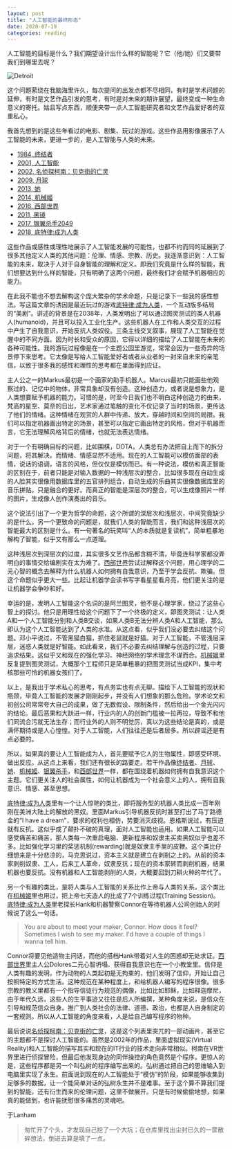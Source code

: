 ```yaml
---
layout: post
title: "人工智能的最终形态"
date: 2020-07-19
categories: reading
---
```


人工智能的目标是什么？我们期望设计出什么样的智能呢？它（他/她）们又要带我们到哪里去呢？

![Detroit](https://media.playstation.com/is/image/SCEA/detroit-become-human-demo-image-block-20apr18?$native_xxl_nt$)

这个问题萦绕在我脑海里许久，每次提问的出发点都不尽相同，有时是学术问题的延伸，有时是文艺作品引发的思考，有时是对未来的期许展望，最终变成一种生命意义的寄托。姑且写点东西，顺便夹带一点人工智能研究者和文艺作品爱好者的双重私心。

我首先想到的是这些年看过的电影、剧集、玩过的游戏。这些作品用影像展示了人工智能的未来，更进一步的，是人工智能与人类的未来。

* [1984, 终结者](https://movie.douban.com/subject/1300656/)
* [2001, 人工智能](https://movie.douban.com/subject/1302827/)
* [2002, 名侦探柯南：贝克街的亡灵](https://movie.douban.com/subject/2286642/)
* [2009, 月球](https://movie.douban.com/subject/3073124/)
* [2013, 她](https://movie.douban.com/subject/6722879/)
* [2014, 机械姬](https://movie.douban.com/subject/4160540/)
* [2016, 西部世界](https://movie.douban.com/subject/2338055/)
* [2011, 黑镜](https://movie.douban.com/subject/7054120/)
* [2017, 银翼杀手2049](https://movie.douban.com/subject/10512661/)
* [2018, 底特律:成为人类](https://www.douban.com/game/26652745/)

这些作品或感性或理性地展示了人工智能发展的可能性，也都不约而同的延展到了很多其他定义人类的其他问题：伦理、情感、宗教、历史。我逐渐意识到：人工智能的未来，取决于人对于自身智能的理解和定义。即我们究竟是什么样的智能，我们想要达到什么样的智能，只有明确了这两个问题，最终我们才会赋予机器相应的能力。

在此我不能也不想去解构这个庞大繁杂的学术命题，只是记录下一些我的感性想法。写这篇文章的诱因是最近玩过的游戏[底特律:成为人类](https://www.douban.com/game/26652745/)，一个互动版多结局的“美剧”。讲述的背景是在2038年，人类发明出了可以通过图灵测试的类人机器人(humanoid)，并且可以投入工业化生产。这些机器人在工作和人类交互的过程中产生了自我意识，开始反抗人类奴役。三条主线交叉叙事，展现了人工智能在觉醒中的不同方面。因为时长和受众的原因，它得以详细的描绘了人工智能在未来的各种可能性。我的游玩过程像是在一个主题公园里游览，常常会因为一些奇异的场景停下来思考。它太像是写给人工智能爱好者或者从业者的一封来自未来的亲笔信，以致于很多我的感性和理性的思考都在里面得到应证。

主人公之一的Markus最初是一个画家的助手机器人。Marcus最初只能画些他观察过的、记忆中的物体，非常具象却没有创造。这种创造力，或者说是想象力，是人类想要赋予机器的能力。可惜的是，时至今日我们也不明白这种创造力的由来，梵高的星空、莫奈的日出，艺术家通过笔触的变化不仅记录了当时的场景，更传达了他们的情绪。这种情绪在观赏的人群中传递、放大，穿越时间和空间的局限。我们可以指定机器画出特定的场景，甚至可以指定它画出特定的风格，但对于机器而言，它无法理解风格背后的情绪，也就无法表达情绪。

对于一个有明确目标的问题，比如围棋，DOTA，人类总有办法把自上而下的拆分问题，将其解决。而情绪、情感显然不适用。现在的人工智能可以模仿面部的表情，说话的语调，语言的风格，但仅仅是模仿而已。有一种说法，模仿和真正智能的区别在于，前者只能是对输入数据的一种浅层次的整合，比如很多现在自动生成的人脸其实很像用数据库里的五官排列组合，自动生成的乐曲其实很像数据库里的音乐拼贴。只是融合的更好。而真正的智能是深层次的整合，可以生成像照片一样的图片，生成像人创作演奏出的音乐。

这个说法引出了一个更为哲学的命题，这个所谓的深层次和浅层次，中间究竟缺少的是什么。另一个更致命的问题是，就我们人类的智能而言，我们和这种浅层次的智能最大的区别是什么。有一句著名的玩笑叫“人的本质就是复读机”，简单粗暴地解构了智能，似乎又有那么一点道理。

这种浅层次到深层次的过度，其实很多文艺作品都含糊不清，毕竟连科学家都没弄明白的事情交给编剧实在太为难了。[西部世界](https://movie.douban.com/subject/2338055/)尝试过解释这个问题，用心理学的二元心智的概念去解释为什么机器人如何拥有自我意识，乃至于学会反抗、欺骗。但这个命题似乎更大一些。比起让机器学会读书写字看星星看月亮，他们更关注的是让机器学会争吵和好。

幸运的是，发明人工智能这个名词的是阿兰图灵，他不是心理学家，绕过了这些心智上的探讨。他只是用理性给这个问题下了一个终极的定义，即图灵测试：让人类A和一个人工智能分别和人类B交谈，如果人类B无法分辨人类A和人工智能，那么即认为这个人工智能达到了人类的水准。从这点看，似乎我们没必要去纠结这个问题。邓小平说过，不管黑猫白猫，抓住老鼠就是好猫。对于人工智能，不管浅层深层，迷惑人类就是好智能。如此看来，我们不必要去纠结理解与创造的过程，只要追求结果。这似乎又和现在的强化学习、神经网络的学术理念不谋而合。[机械姬](https://movie.douban.com/subject/4160540/)里反复提到图灵测试，大概那个工程师只是简单粗暴的把图灵测试当成KPI，集中考核那些可怜的机器女孩们了。

以上，是我出于学术私心的思考，有点务实也有点无聊。描绘下人工智能的现状和瓶颈，毕竟人工智能的发展才刚刚起步，并没有人们想象的那么危险。学术论文和初创公司常常夸大自己的成果，做了无数假设、限制条件，然后给出一个金光闪闪的结论。最后恶果和大跃进一样，行业内的人的创新门槛被一拉再拉，导致不和他们同流合污就无法生存；而行业外的人则不明觉厉，真以为这些结论是真的，或是满怀期待或是人心惶惶。对于人工智能，人们往往还是后者居多。所以辟谣还是有点必要的。

所以，如果真的要让人工智能成为人，首先要赋予它人的生物属性，即感受环境、做出反应。从这点上来看，我们还有很长的路要走。若干作品像[终结者](https://movie.douban.com/subject/1300656/)、[月球](https://movie.douban.com/subject/3073124/)、[她](https://movie.douban.com/subject/6722879/)、[机械姬](https://movie.douban.com/subject/4160540/)、[银翼杀手](https://movie.douban.com/subject/10512661/)，和[西部世界](https://movie.douban.com/subject/2338055/)一样，都在围绕着机器如何拥有自我意识这个主题。它们更关注人的社会属性，如何让机器成为一个社会意义上的人，拥有自我意识、情感、甚至思想。

[底特律:成为人类](https://www.douban.com/game/26652745/)里有一个让人惊艳的类比，即将服务型的机器人类比成一百年刚刚在美洲大陆上的解放的黑奴。里面Markus引导机器反抗时甚至打出了马丁路德金的“I have a dream”，要求的权利也相仿，势要消灭歧视。恩格斯说过，有压迫就有反抗。这似乎成了颠扑不破的真理，面对人工智能也适用。如果人工智能可以感受痛苦和痛苦，那人类每一次重启电脑、更新程序和奴隶主买卖黑奴似乎也差不多。比如强化学习里的奖惩机制(rewarding)就是奴隶主手里的皮鞭。这个类比仔细想来是十分悲凉的，马克思说过，资本主义就是建立在剥削之上的。从前的资本家剥削奴隶、工人，后来工人革命，奴隶反抗；现在的资本家转而剥削机器，结果机器也要反抗。没有机器和人工智能剥削的人类，大概要回到刀耕火种的年代了。

另一个有趣的类比，是将人类与人工智能的关系比作上帝与人类的关系。这个类比在[机械姬](https://movie.douban.com/subject/4160540/)里也用过，把上帝七天造人的比成了7个训练过程(Training Session)。[底特律:成为人类](https://www.douban.com/game/26652745/)里老探长Hank和机器警察Connor在等待机器人公司创始人的时候说了这么一句话。

> You are about to meet your maker, Connor. How does it feel?  Sometimes I wish to see my maker. I'd have a couple of things I wanna tell him. 

Connor将要见他造物主问话，而他的搭档Hank带着对人生的困惑却无处求证。[西部世界](https://movie.douban.com/subject/2338055/)里主人公Dolores二元心智坍塌、获得自我意识也在一个小教堂里。信仰是人类有趣的发明，作为动物的人类起初是无拘束的，他们发明了信仰，开始让自己按照特定的方式生活。这种规范在某种程度上，和给机器人编写的程序很像。很多宗教的教义里都有一个指导信徒行为规范的偶像，比如比如耶稣，比如释迦摩尼，由于年代久远，这些人的生平事迹又往往是后人所编撰，某种角度来说，是信众在引导和规范信众自身。推广到人类社会的法律、道德、政治，也都是人自身制定的一套规则。所以从人工智能的角度来看，人是给自己编写程序的物种。

最后说说[名侦探柯南：贝克街的亡灵](https://movie.douban.com/subject/2286642/)，这是这个列表里突兀的一部动画片，甚至它的主题都不是探讨人工智能的。虽然是2002年的作品，里面虚拟现实(Virtual Reality)和人工智能的描写其实和现在的IT行业的技术走向非常相似。柯南在VR世界里进行侦探冒险，但最后他发现身边的同伴操控的角色竟然是个程序。更惊人的是，这些程序都是另一个叫弘树的程序编写出来的。弘树通过把自己的思维输入到电脑里实现了永生。前面说到现在的人工智能处于“模仿”的阶段，如果能够收集到足够多的数据，让一个能简单对话的弘树永生并不是难事。至于这个算不算我们提到的智能，还有衍生而来的伦理问题，这里不做展开。只是有时候偷偷地想，如果真的能做到，也许能抚慰很多痛苦的灵魂吧。

于Lanham

> 匆忙开了个头，才发现自己挖了一个大坑；在仓库里找出尘封已久的一筐散碎想法，倒进去算是填了一点。